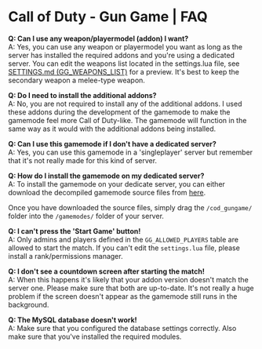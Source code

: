 # Call of Duty - Gun Game | FAQ
<b>Q: Can I use any weapon/playermodel (addon) I want?</b><br />
A: Yes, you can use any weapon or playermodel you want as long as the server has installed the required addons and you're using a dedicated server. You can edit the weapons list located in the settings.lua file, see <a href="https://github.com/LoveRenamon/Call-of-Duty-Gun-Game/blob/92629918ed0a10b392cfa581d78e3556944275f0/SETTINGS.md">SETTINGS.md (GG_WEAPONS_LIST)</a> for a preview. It's best to keep the secondary weapon a melee-type weapon.

<b>Q: Do I need to install the additional addons?</b><br/>
A: No, you are not required to install any of the additional addons. I used these addons during the development of the gamemode to make the gamemode feel more Call of Duty-like. The gamemode will function in the same way as it would with the additional addons being installed.

<b>Q: Can I use this gamemode if I don't have a dedicated server?</b><br />
A: Yes, you can use this gamemode in a 'singleplayer' server but remember that it's not really made for this kind of server.

<b>Q: How do I install the gamemode on my dedicated server?</b><br />
A: To install the gamemode on your dedicate server, you can either download the decompiled gamemode source files from <a href="https://github.com/LoveRenamon/Call-of-Duty-Gun-Game/releases">here</a>.

Once you have downloaded the source files, simply drag the `/cod_gungame/` folder into the `/gamemodes/` folder of your server.


<b>Q: I can't press the 'Start Game' button!</b><br />
A: Only admins and players defined in the `GG_ALLOWED_PLAYERS` table are allowed to start the match. If you can't edit the `settings.lua` file, please install a rank/permissions manager.

<b>Q: I don't see a countdown screen after starting the match!</b><br />
A: When this happens it's likely that your addon version doesn't match the server one. Please make sure that both are up-to-date. It's not really a huge problem if the screen doesn't appear as the gamemode still runs in the background.

<b>Q: The MySQL database doesn't work!</b><br />
A: Make sure that you configured the database settings correctly. Also make sure that you've installed the required modules.
